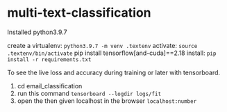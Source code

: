# multi-text-classification

Installed python3.9.7

create a virtualenv: `python3.9.7 -m venv .textenv`
activate: `source .textenv/bin/activate`
pip install tensorflow[and-cuda]==2.18
install: `pip install -r requirements.txt`

To see the live loss and accuracy during training or later with tensorboard.
1. cd email_classification 
2. run this command `tensorboard --logdir logs/fit`
3. open the then given localhost in the browser `localhost:number`